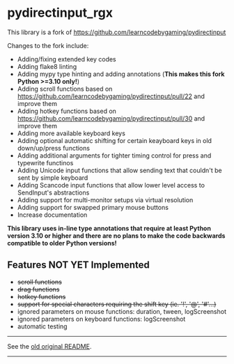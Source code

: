 # pydirectinput_rgx

This library is a fork of https://github.com/learncodebygaming/pydirectinput

Changes to the fork include:

* Adding/fixing extended key codes
* Adding flake8 linting
* Adding mypy type hinting and adding annotations (**This makes this fork Python >=3.10 only!**)
* Adding scroll functions based on https://github.com/learncodebygaming/pydirectinput/pull/22 and improve them
* Adding hotkey functions based on https://github.com/learncodebygaming/pydirectinput/pull/30 and improve them
* Adding more available keyboard keys
* Adding optional automatic shifting for certain keayboard keys in old down/up/press functions
* Adding additional arguments for tighter timing control for press and typewrite functinos
* Adding Unicode input functions that allow sending text that couldn't be sent by simple keyboard
* Adding Scancode input functions that allow lower level access to SendInput's abstractions
* Adding support for multi-monitor setups via virtual resolution
* Adding support for swapped primary mouse buttons
* Increase documentation

**This library uses in-line type annotations that require at least Python version 3.10 or higher and there are no plans to make the code backwards compatible to older Python versions!**


## Features NOT YET Implemented

- ~~scroll functions~~
- ~~drag functions~~
- ~~hotkey functions~~
- ~~support for special characters requiring the shift key (ie. '!', '@', '#'...)~~
- ignored parameters on mouse functions: duration, tween, logScreenshot
- ignored parameters on keyboard functions: logScreenshot
- automatic testing

___

See the [old original README](OLD_README.md).

___